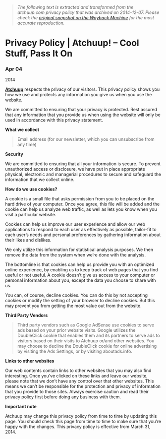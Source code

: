 > *The following text is extracted and transformed from the atchuup.com privacy policy that was archived on 2014-12-07. Please check the [original snapshot on the Wayback Machine](https://web.archive.org/web/20141207065452id_/http%3A//atchuup.com/privacy-policy) for the most accurate reproduction.*

# Privacy Policy | Atchuup! – Cool Stuff, Pass It On

### Apr 04  
2014

**[Atchuup](http://atchuup.com/)** respects the privacy of our visitors. This privacy policy shows you how we use and protects any information you give us when you use the website.

We are committed to ensuring that your privacy is protected. Rest assured that any information that you provide us when using the website will only be used in accordance with this privacy statement.

**What we collect**

> Email address (for our newsletter, which you can unsubscribe from any time)


**Security**

We are committed to ensuring that all your information is secure. To prevent unauthorized access or disclosure, we have put in place appropriate physical, electronic and managerial procedures to secure and safeguard the information that we collect online.

**How do we use cookies?**

A cookie is a small file that asks permission from you to be placed on the hard drive of your computer. Once you agree, this file will be added and the cookie can help us analyze web traffic, as well as lets you know when you visit a particular website.

Cookies can help us improve our user experience and allow our web applications to respond to each user as effectively as possible, tailor-fit to each user’s needs and personal preferences by gathering information about their likes and dislikes.

We only utilize this information for statistical analysis purposes. We then remove the data from the system when we’re done with the analysis.

The bottomline is that cookies can help us provide you with an optimized online experience, by enabling us to keep track of web pages that you find useful or not useful. A cookie doesn’t give us access to your computer or personal information about you, except the data you choose to share with us.

You can, of course, decline cookies. You can do this by not accepting cookies or modify the setting of your browser to decline cookies. But this may prevent you from getting the most value out from the website.

**Third Party Vendors**

> Third party vendors such as Google AdSense use cookies to serve ads based on your prior website visits.
> Google utilizes the DoubleClick cookie that enables them and its partners to serve ads to visitors based on their visits to Atchuup or/and other websites.
> You may choose to decline the DoubleClick cookie for online advertising by visiting the Ads Settings, or by visiting aboutads.info.


**Links to other websites**

Our web contents contain links to other websites that you may also find interesting. Once you’ve clicked on these links and leave our website, please note that we don’t have any control over that other websites. This means we can’t be responsible for the protection and privacy of information that you provide to those sites. Always exercise caution and read their privacy policy first before doing any business with them.

**Important note**

Atchuup may change this privacy policy from time to time by updating this page. You should check this page from time to time to make sure that you’re happy with the changes. This privacy policy is effective from March 31, 2014.
